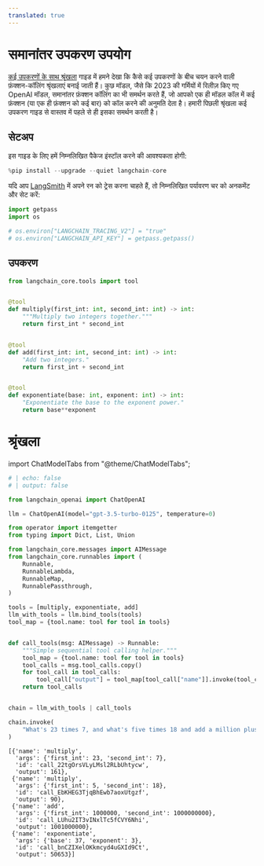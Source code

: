 ```yaml
---
translated: true
---
```


# समानांतर उपकरण उपयोग

[कई उपकरणों के साथ श्रृंखला](/docs/use_cases/tool_use/multiple_tools) गाइड में हमने देखा कि कैसे कई उपकरणों के बीच चयन करने वाली फ़ंक्शन-कॉलिंग श्रृंखलाएं बनाई जाती हैं। कुछ मॉडल, जैसे कि 2023 की गर्मियों में रिलीज़ किए गए OpenAI मॉडल, समानांतर फ़ंक्शन कॉलिंग का भी समर्थन करते हैं, जो आपको एक ही मॉडल कॉल में कई फ़ंक्शन (या एक ही फ़ंक्शन को कई बार) को कॉल करने की अनुमति देता है। हमारी पिछली श्रृंखला कई उपकरण गाइड से वास्तव में पहले से ही इसका समर्थन करती है।

## सेटअप

इस गाइड के लिए हमें निम्नलिखित पैकेज इंस्टॉल करने की आवश्यकता होगी:

```python
%pip install --upgrade --quiet langchain-core
```

यदि आप [LangSmith](/docs/langsmith/) में अपने रन को ट्रेस करना चाहते हैं, तो निम्नलिखित पर्यावरण चर को अनकमेंट और सेट करें:

```python
import getpass
import os

# os.environ["LANGCHAIN_TRACING_V2"] = "true"
# os.environ["LANGCHAIN_API_KEY"] = getpass.getpass()
```

## उपकरण

```python
from langchain_core.tools import tool


@tool
def multiply(first_int: int, second_int: int) -> int:
    """Multiply two integers together."""
    return first_int * second_int


@tool
def add(first_int: int, second_int: int) -> int:
    "Add two integers."
    return first_int + second_int


@tool
def exponentiate(base: int, exponent: int) -> int:
    "Exponentiate the base to the exponent power."
    return base**exponent
```

# श्रृंखला

import ChatModelTabs from "@theme/ChatModelTabs";

<ChatModelTabs customVarName="llm" hideGoogle="true"/>

```python
# | echo: false
# | output: false

from langchain_openai import ChatOpenAI

llm = ChatOpenAI(model="gpt-3.5-turbo-0125", temperature=0)
```

```python
from operator import itemgetter
from typing import Dict, List, Union

from langchain_core.messages import AIMessage
from langchain_core.runnables import (
    Runnable,
    RunnableLambda,
    RunnableMap,
    RunnablePassthrough,
)

tools = [multiply, exponentiate, add]
llm_with_tools = llm.bind_tools(tools)
tool_map = {tool.name: tool for tool in tools}


def call_tools(msg: AIMessage) -> Runnable:
    """Simple sequential tool calling helper."""
    tool_map = {tool.name: tool for tool in tools}
    tool_calls = msg.tool_calls.copy()
    for tool_call in tool_calls:
        tool_call["output"] = tool_map[tool_call["name"]].invoke(tool_call["args"])
    return tool_calls


chain = llm_with_tools | call_tools
```

```python
chain.invoke(
    "What's 23 times 7, and what's five times 18 and add a million plus a billion and cube thirty-seven"
)
```

```output
[{'name': 'multiply',
  'args': {'first_int': 23, 'second_int': 7},
  'id': 'call_22tgOrsVLyLMsl2RLbUhtycw',
  'output': 161},
 {'name': 'multiply',
  'args': {'first_int': 5, 'second_int': 18},
  'id': 'call_EbKHEG3TjqBhEwb7aoxUtgzf',
  'output': 90},
 {'name': 'add',
  'args': {'first_int': 1000000, 'second_int': 1000000000},
  'id': 'call_LUhu2IT3vINxlTc5fCVY6Nhi',
  'output': 1001000000},
 {'name': 'exponentiate',
  'args': {'base': 37, 'exponent': 3},
  'id': 'call_bnCZIXelOKkmcyd4uGXId9Ct',
  'output': 50653}]
```
